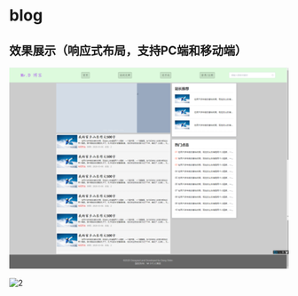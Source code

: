 # blog

## 效果展示（响应式布局，支持PC端和移动端）



![1](https://github.com/swifft/BlogTemplate/blob/master/public/1.png)

![2](C:\Users\11235\Desktop\blog\public\2.png)
